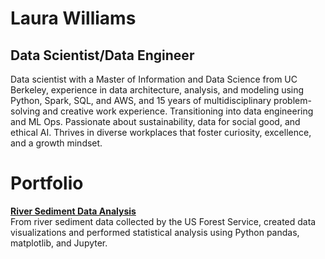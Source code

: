 # Laura Williams
## Data Scientist/Data Engineer

Data scientist with a Master of Information and Data Science from UC Berkeley, experience in data architecture, analysis, and modeling using Python, Spark, SQL, and AWS, and 15 years of multidisciplinary problem-solving and creative work experience. Transitioning into data engineering and ML Ops. Passionate about sustainability, data for social good, and ethical AI. Thrives in diverse workplaces that foster curiosity, excellence, and a growth mindset.

# Portfolio

**[River Sediment Data Analysis](https://daxaurora.github.io/River_Sediment_Data_Analysis/)**  
From river sediment data collected by the US Forest Service, created data visualizations and performed statistical analysis using Python pandas, matplotlib, and Jupyter. 


